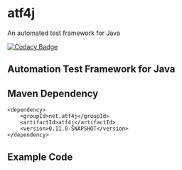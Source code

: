 # atf4j
An automated test framework for Java

[![Codacy Badge](https://api.codacy.com/project/badge/Grade/9689b2cfb86e4d5a934e031decb1f1ac)](https://www.codacy.com/app/Martin-Spamer/atf4j?utm_source=github.com&amp;utm_medium=referral&amp;utm_content=atf4j/atf4j&amp;utm_campaign=Badge_Grade)

## Automation Test Framework for Java

## Maven Dependency

	<dependency>
		<groupId>net.atf4j</groupId>
		<artifactId>atf4j</artifactId>
		<version>0.11.0-SNAPSHOT</version>
	</dependency>

## Example Code
